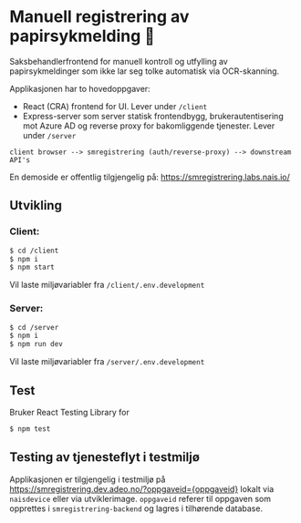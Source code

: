 # Manuell registrering av papirsykmelding 🧾

Saksbehandlerfrontend for manuell kontroll og utfylling av papirsykmeldinger som ikke lar seg tolke automatisk via OCR-skanning.

Applikasjonen har to hovedoppgaver:
- React (CRA) frontend for UI. Lever under `/client`
- Express-server som server statisk frontendbygg, brukerautentisering mot Azure AD og reverse proxy for bakomliggende tjenester. Lever under `/server`

`client browser --> smregistrering (auth/reverse-proxy) --> downstream API's`

En demoside er offentlig tilgjengelig på: https://smregistrering.labs.nais.io/

## Utvikling
### Client:
```bash
$ cd /client
$ npm i
$ npm start
```
Vil laste miljøvariabler fra `/client/.env.development`

### Server:
```bash
$ cd /server
$ npm i
$ npm run dev
```
Vil laste miljøvariabler fra `/server/.env.development`

## Test
Bruker React Testing Library for 
```bash
$ npm test
```

## Testing av tjenesteflyt i testmiljø
Applikasjonen er tilgjengelig i testmiljø på https://smregistrering.dev.adeo.no/?oppgaveid={oppgaveid} lokalt via `naisdevice` eller via utviklerimage. `oppgaveid` referer til oppgaven som opprettes i `smregistrering-backend` og lagres i tilhørende database.
